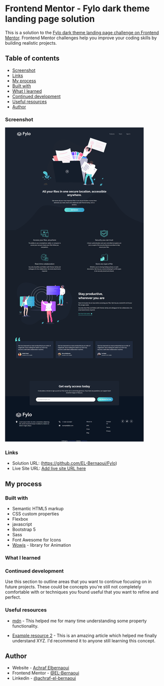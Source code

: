 # Frontend Mentor - Fylo dark theme landing page solution

This is a solution to the [Fylo dark theme landing page challenge on Frontend Mentor](https://www.frontendmentor.io/challenges/fylo-dark-theme-landing-page-5ca5f2d21e82137ec91a50fd). Frontend Mentor challenges help you improve your coding skills by building realistic projects.

## Table of contents

- [Screenshot](#screenshot)
- [Links](#links)
- [My process](#my-process)
- [Built with](#built-with)
- [What I learned](#what-i-learned)
- [Continued development](#continued-development)
- [Useful resources](#useful-resources)
- [Author](#author)

### Screenshot

![](./images/FireShot%20Capture%20001%20-%20Frontend%20Mentor%20-%20Fylo%20-%20127.0.0.1.png)

### Links

- Solution URL: (https://github.com/EL-Bernaoui/Fylo)
- Live Site URL: [Add live site URL here](https://your-live-site-url.com)

## My process

### Built with

- Semantic HTML5 markup
- CSS custom properties
- Flexbox
- javascript
- Bootstrap 5
- Sass
- Font Awesome for Icons
- [Wowjs](https://wowjs.uk/) - library for Animation

### What I learned

### Continued development

Use this section to outline areas that you want to continue focusing on in future projects. These could be concepts you're still not completely comfortable with or techniques you found useful that you want to refine and perfect.

### Useful resources

- [mdn](https://developer.mozilla.org/en-US/) - This helped me for many time understanding some property functionality.

- [Example resource 2](https://www.example.com) - This is an amazing article which helped me finally understand XYZ. I'd recommend it to anyone still learning this concept.

## Author

- Website - [Achraf Elbernaoui](https://elbernaoui.is-a.dev/)
- Frontend Mentor - [@EL-Bernaoui](https://www.frontendmentor.io/profile/EL-Bernaoui)
- Linkedin - [@achraf-el-bernaoui](https://www.linkedin.com/in/achraf-el-bernaoui-7aa426234/)
